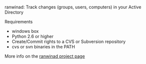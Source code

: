 ranwinad: Track changes (groups, users, computers) in your Active Directory

Requirements
* windows box
* Python 2.6 or higher
* Create/Commit rights to a CVS or Subversion repository
* cvs or svn binaries in the PATH

More info on the [ranwinad project page](http://code.google.com/p/ranwinad/)

